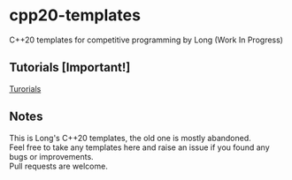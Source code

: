 # cpp20-templates
C++20 templates for competitive programming by Long (Work In Progress)

## Tutorials [Important!]
[Turorials](./tutorials)

## Notes
This is Long's C++20 templates, the old one is mostly abandoned.  
Feel free to take any templates here and raise an issue if you found any bugs or improvements.  
Pull requests are welcome.

